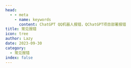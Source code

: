 ```yaml
---
head:
  - - meta
    - name: keywords
      content: ChatGPT QQ机器人报错，QChatGPT项目部署报错
title: 常见报错
icon: tree
author: Lazy
date: 2023-09-30
category:
  - 常见报错
index: false
---
```

<AutoCatalog base='/posts/error/'/>